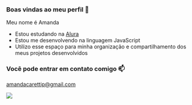 ### Boas vindas ao meu perfil 💙

Meu nome é Amanda

- Estou estudando na [Alura](https://www.alura.com.br)
- Estou me desenvolvendo na linguagem JavaScript
- Utilizo esse espaço para minha organização e compartilhamento dos meus projetos desenvolvidos

### Você pode entrar em contato comigo 📫

amandacarettip@gmail.com

![](https://media1.tenor.com/m/DFfCL02_DCcAAAAC/cat-look.gif)
